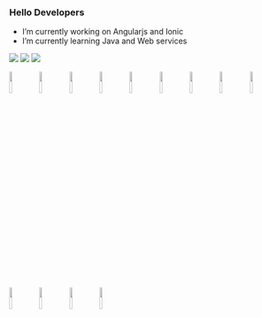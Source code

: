 ### Hello Developers

- I’m currently working on Angularjs and Ionic
- I’m currently learning Java and Web services

<img src="https://github-readme-stats.vercel.app/api?username=iampratapbabu&show_icons=true"/>
<img src="https://github-readme-stats.vercel.app/api/top-langs?username=iampratapbabu&layout=compact"/>
<img src="https://github-readme-streak-stats.herokuapp.com/?user=iampratapbabu"/>

<code><img width="10%" src="
https://www.vectorlogo.zone/logos/nodejs/nodejs-ar21.svg"></code>
<code><img width="10%" src="https://www.vectorlogo.zone/logos/angular/angular-ar21.svg"></code>
<code><img width="10%" src="https://brandeps.com/logo-download/C/C++-logo-vector-01.svgg"></code>
<code><img width="10%" src="https://brandeps.com/logo-download/J/JavaScript-logo-vector-01.svg"></code>
<code><img width="10%" src="https://brandeps.com/logo-download/M/MySQL-logo-vector-01.svg"></code>
<code><img width="10%" src="https://www.vectorlogo.zone/logos/ionicframework/ionicframework-ar21.svg"></code>
<code><img width="10%" src="https://www.vectorlogo.zone/logos/python/python-ar21.svg"></code>
<code><img width="10%" src="https://www.vectorlogo.zone/logos/java/java-ar21.svg"></code>
<code><img width="10%" src="https://www.vectorlogo.zone/logos/w3_html5/w3_html5-ar21.svg"></code>
<code><img width="10%" src="https://www.vectorlogo.zone/logos/w3_css/w3_css-ar21.svg"></code>
<code><img width="10%" src="https://www.vectorlogo.zone/logos/reactjs/reactjs-ar21.svg"></code>
<code><img width="10%" src="https://www.vectorlogo.zone/logos/git-scm/git-scm-ar21.svg"></code>
<code><img width="10%" src="https://www.vectorlogo.zone/logos/github/github-ar21.svg"></code>
